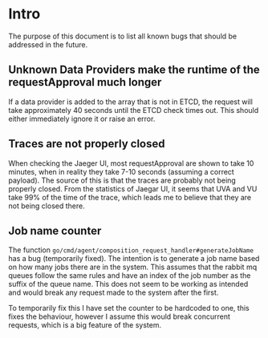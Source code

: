 # Intro

The purpose of this document is to list all known bugs that should be addressed in the future.

## Unknown Data Providers make the runtime of the requestApproval much longer

If a data provider is added to the array that is not in ETCD, the request will take approximately 40 seconds until the ETCD check times out. This should either immediately ignore it or raise an error.

## Traces are not properly closed

When checking the Jaeger UI, most requestApproval are shown to take 10 minutes, when in reality they take 7-10 seconds (assuming a correct payload). The source of this is that the traces are probably not being properly closed. From the statistics  of Jaegar UI, it seems that UVA and VU take 99% of the time of the trace, which leads me to believe that they are not being closed there.

## Job name counter

The function `go/cmd/agent/composition_request_handler#generateJobName` has a bug (temporarily fixed). The intention is to generate a job name based on how many jobs there are in the system. This assumes that the rabbit mq queues follow the same rules and have an index of the job number as the suffix of the queue name. This does not seem to be working as intended and would break any request made to the system after the first.

To temporarily fix this I have set the counter to be hardcoded to one, this fixes the behaviour, however I assume this would break concurrent requests, which is a big feature of the system.
